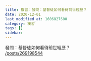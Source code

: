 ```yaml
---
title: 複習：發問：基督徒如何看待前世經歷？
date: 2020-12-01
last_modified_at: 1606827600
category: 複習
tags: []
sidebar: 
---
```


<p>發問：基督徒如何看待前世經歷？<br/>
<a href="/posts/269198544" target="_blank">/posts/269198544</a></p>
<p> </p>
